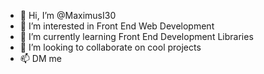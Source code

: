 - 👋 Hi, I’m @MaximusI30
- 👀 I’m interested in Front End Web Development
- 🌱 I’m currently learning Front End Development Libraries
- 💞️ I’m looking to collaborate on cool projects
- 📫 DM me

<!---
MaximusI30/MaximusI30 is a ✨ special ✨ repository because its `README.md` (this file) appears on your GitHub profile.
You can click the Preview link to take a look at your changes.
--->
